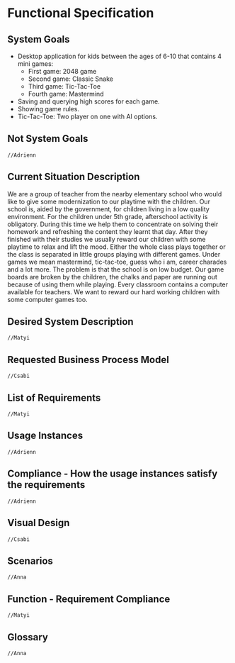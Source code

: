 # Functional Specification

## System Goals
* Desktop application for kids between the ages of 6-10 that contains 4 mini games:
    * First game: 2048 game
    * Second game: Classic Snake
    * Third game: Tic-Tac-Toe
    * Fourth game: Mastermind
* Saving and querying high scores for each game.
* Showing game rules.
* Tic-Tac-Toe: Two player on one with AI options.

## Not System Goals
    //Adrienn

## Current Situation Description
We are a group of teacher from the nearby elementary school who would like to give some modernization to our playtime with the children. Our school is, aided by the government, for children living in a low quality environment. For the children under 5th grade, afterschool activity is obligatory. During this time we help them to concentrate on solving their homework and refreshing the content they learnt that day. After they finished with their studies we usually reward our children with some playtime to relax and lift the mood. Either the whole class plays together or the class is separated in little groups playing with different games. Under games we mean mastermind, tic-tac-toe, guess who i am, career charades and a lot more. The problem is that the school is on low budget. Our game boards are broken by the children, the chalks and paper are running out because of using them while playing. Every classroom contains a computer available for teachers. We want to reward our hard working children with some computer games too.

## Desired System Description
    //Matyi

## Requested Business Process Model
    //Csabi

## List of Requirements
    //Matyi

## Usage Instances
    //Adrienn

## Compliance - How the usage instances satisfy the requirements
    //Adrienn

## Visual Design
    //Csabi

## Scenarios
    //Anna

## Function - Requirement Compliance
    //Matyi

## Glossary
    //Anna